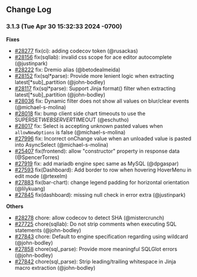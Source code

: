 <!--
Licensed to the Apache Software Foundation (ASF) under one
or more contributor license agreements.  See the NOTICE file
distributed with this work for additional information
regarding copyright ownership.  The ASF licenses this file
to you under the Apache License, Version 2.0 (the
"License"); you may not use this file except in compliance
with the License.  You may obtain a copy of the License at

  http://www.apache.org/licenses/LICENSE-2.0

Unless required by applicable law or agreed to in writing,
software distributed under the License is distributed on an
"AS IS" BASIS, WITHOUT WARRANTIES OR CONDITIONS OF ANY
KIND, either express or implied.  See the License for the
specific language governing permissions and limitations
under the License.
-->

## Change Log

### 3.1.3 (Tue Apr 30 15:32:33 2024 -0700)

**Fixes**

- [#28277](https://github.com/apache/superset/pull/28277) fix(ci): adding codecov token (@rusackas)
- [#28156](https://github.com/apache/superset/pull/28156) fix(sqllab): invalid css scope for ace editor autocomplete (@justinpark)
- [#28222](https://github.com/apache/superset/pull/28222) fix: Dremio alias (@betodealmeida)
- [#28152](https://github.com/apache/superset/pull/28152) fix(sql*parse): Provide more lenient logic when extracting latest[*sub]\_partition (@john-bodley)
- [#28117](https://github.com/apache/superset/pull/28117) fix(sql*parse): Support Jinja format() filter when extracting latest[*sub]\_partition (@john-bodley)
- [#28036](https://github.com/apache/superset/pull/28036) fix: Dynamic filter does not show all values on blur/clear events (@michael-s-molina)
- [#28018](https://github.com/apache/superset/pull/28018) fix: bump client side chart timeouts to use the SUPERSET*WEBSERVER*TIMEOUT (@eschutho)
- [#28017](https://github.com/apache/superset/pull/28017) fix: Select is accepting unknown pasted values when `allowNewOptions` is false (@michael-s-molina)
- [#27996](https://github.com/apache/superset/pull/27996) fix: Incorrect onChange value when an unloaded value is pasted into AsyncSelect (@michael-s-molina)
- [#25407](https://github.com/apache/superset/pull/25407) fix(frontend): allow "constructor" property in response data (@SpencerTorres)
- [#27919](https://github.com/apache/superset/pull/27919) fix: add mariadb engine spec same as MySQL (@dpgaspar)
- [#27593](https://github.com/apache/superset/pull/27593) fix(Dashboard): Add border to row when hovering HoverMenu in edit mode (@rtexelm)
- [#27883](https://github.com/apache/superset/pull/27883) fix(bar-chart): change legend padding for horizontal orientation (@lilykuang)
- [#27845](https://github.com/apache/superset/pull/27845) fix(dashboard): missing null check in error extra (@justinpark)

**Others**

- [#28278](https://github.com/apache/superset/pull/28278) chore: allow codecov to detect SHA (@mistercrunch)
- [#27725](https://github.com/apache/superset/pull/27725) chore(sqllab): Do not strip comments when executing SQL statements (@john-bodley)
- [#27843](https://github.com/apache/superset/pull/27843) chore: Default to engine specification regarding using wildcard (@john-bodley)
- [#27858](https://github.com/apache/superset/pull/27858) chore(sql_parse): Provide more meaningful SQLGlot errors (@john-bodley)
- [#27842](https://github.com/apache/superset/pull/27842) chore(sql_parse): Strip leading/trailing whitespace in Jinja macro extraction (@john-bodley)
